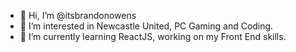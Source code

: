 - 👋 Hi, I’m @itsbrandonowens
- 👀 I’m interested in Newcastle United, PC Gaming and Coding. 
- 🌱 I’m currently learning ReactJS, working on my Front End skills.

<!---
itsbrandonowens/itsbrandonowens is a ✨ special ✨ repository because its `README.md` (this file) appears on your GitHub profile.
You can click the Preview link to take a look at your changes.
--->
